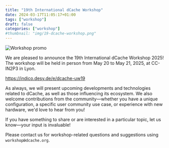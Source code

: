 ```yaml
---
title: "19th International dCache Workshop"
date: 2024-03-17T11:05:17+01:00
tags: ["workshop"]
draft: false
categories: ["workshop"]
#thumbnail: "img/19-dcache-workshop.png"
---
```


![Workshop promo][banner]

We are pleased to announce the 19th International dCache Workshop 2025!
The workshop will be held in person from May 20 to May 21, 2025, at CC-IN2P3 in Lyon.

https://indico.desy.de/e/dcache-uw19

As always, we will present upcoming developments and technologies related to dCache,
as well as those influencing its ecosystem. We also welcome contributions from the
community—whether you have a unique configuration, a specific user community use case,
or experience with new hardware, we'd love to hear from you!

If you have something to share or are interested in a particular topic, let us know—your input is invaluable!

Please contact us for workshop-related questions and suggestions using `workshopԹdcache.org`.

[banner]: /img/19-dcache-workshop.png
